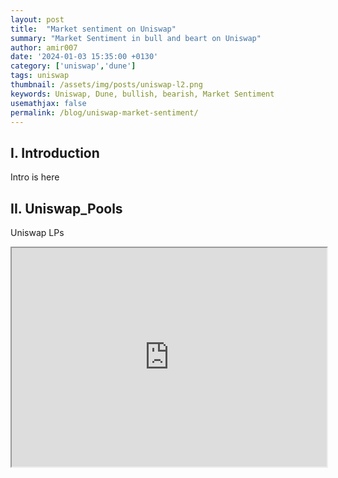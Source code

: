 ```yaml
---
layout: post
title:  "Market sentiment on Uniswap"
summary: "Market Sentiment in bull and beart on Uniswap"
author: amir007
date: '2024-01-03 15:35:00 +0130'
category: ['uniswap','dune']
tags: uniswap
thumbnail: /assets/img/posts/uniswap-l2.png
keywords: Uniswap, Dune, bullish, bearish, Market Sentiment
usemathjax: false
permalink: /blog/uniswap-market-sentiment/
---
```

## I. Introduction
Intro is here

## II. Uniswap_Pools
Uniswap LPs
<iframe src="https://dune.com/embeds/3322721/5565375" width="100%" height="350" />

<iframe src="https://dune.com/embeds/3322721/5565371" width="100%" height="350" />


## III. BTC_BUY_SELL
BTC Buy & Sell
<iframe src="https://dune.com/embeds/3321048/5562148" width="100%" height="350" />


## IV. BOP
BOP section
<iframe src="https://dune.com/embeds/3321134/5562213" width="100%" height="350" />


## V. OBV
OBV section
<iframe src="https://dune.com/embeds/3320340/5560715" width="100%" height="350" />


## VI. Conclusion
